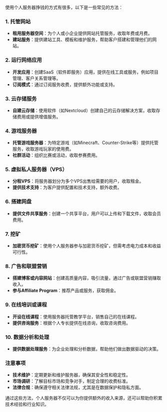 使用个人服务器挣钱的方式有很多，以下是一些常见的方法：

### 1. **托管网站**
   - **租用服务器空间**：为个人或小企业提供网站托管服务，收取年费或月费。
   - **建站服务**：提供建站工具、模板和维护服务，帮助客户搭建和管理他们的网站。

### 2. **运行网络应用**
   - **开发应用**：创建SaaS（软件即服务）应用，提供在线工具或服务，例如项目管理、客户关系管理等。
   - **订阅模式**：通过订阅服务收费，提供额外功能或支持。

### 3. **云存储服务**
   - **自建云存储**：使用软件（如Nextcloud）创建自己的云存储解决方案，收取存储费用或提供增值服务。

### 4. **游戏服务器**
   - **托管游戏服务器**：为特定游戏（如Minecraft、Counter-Strike等）提供托管服务，收取游戏玩家的使用费。
   - **社群活动**：组织比赛或活动，收取参赛费用。

### 5. **虚拟私人服务器（VPS）**
   - **分租VPS**：将服务器划分为多个VPS出售给需要的用户，收取租金。
   - **提供技术支持**：为客户提供配置和技术支持，额外收费。

### 6. **搭建网盘**
   - **提供文件共享服务**：创建一个共享平台，用户可以上传和下载文件，收取会员费用。

### 7. **挖矿**
   - **加密货币挖矿**：使用个人服务器参与加密货币挖矿，但需考虑电力成本和收益可行性。

### 8. **广告和联盟营销**
   - **搭建博客或内容网站**：创建高质量内容，吸引流量，通过广告或联盟营销赚取收入。
   - **参与Affiliate Program**：推荐产品或服务，获取佣金。

### 9. **在线培训或课程**
   - **开设在线课程**：使用服务器托管教学平台，销售自己的在线课程。
   - **提供咨询服务**：根据个人专长提供在线咨询，收取咨询费用。

### 10. **数据分析和处理**
   - **提供数据处理服务**：为企业处理和分析数据，帮助他们做出数据驱动的决策。

### 注意事项
- **技术维护**：定期更新和维护服务器，确保其安全性和稳定性。
- **市场调研**：了解目标市场和竞争对手，制定合理的收费标准。
- **法律合规**：确保遵守相关法律法规，尤其是在数据保护和隐私方面。

通过这些方法，个人服务器不仅可以为你提供额外的收入来源，还可以帮助你积累技术经验和行业知识。